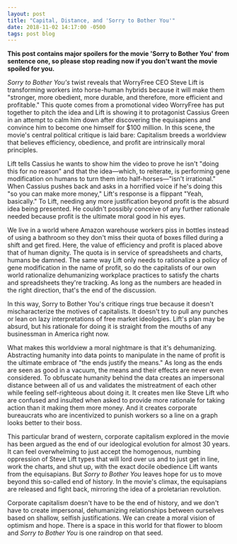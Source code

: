 ```yaml
---
layout: post
title: "Capital, Distance, and 'Sorry to Bother You'"
date: 2018-11-02 14:17:00 -0500
tags: post blog
---
```


**This post contains major spoilers for the movie 'Sorry to Bother You' from sentence one, so please stop reading now if you don't want the movie spoiled for you.**

*Sorry to Bother You's* twist reveals that WorryFree CEO Steve Lift is transforming workers into horse-human hybrids because it will make them "stronger, more obedient, more durable, and therefore, more efficient and profitable." This quote comes from a promotional video WorryFree has put together to pitch the idea and Lift is showing it to protagonist Cassius Green in an attempt to calm him down after discovering the equisapiens and convince him to become one himself for $100 million. In this scene, the movie's central political critique is laid bare: Capitalism breeds a worldview that believes efficiency, obedience, and profit are intrinsically moral principles.

Lift tells Cassius he wants to show him the video to prove he isn't "doing this for no reason" and that the idea—which, to reiterate, is performing gene modification on humans to turn them into half-horses—"isn't irrational." When Cassius pushes back and asks in a horrified voice if he's doing this "so you can make more money," Lift's response is a flippant "Yeah, basically." To Lift, needing any more justification beyond profit is the absurd idea being presented. He couldn't possibly conceive of any further rationale needed because profit is the ultimate moral good in his eyes.

We live in a world where Amazon warehouse workers piss in bottles instead of using a bathroom so they don't miss their quota of boxes filled during a shift and get fired. Here, the value of efficiency and profit is placed above that of human dignity. The quota is in service of spreadsheets and charts, humans be damned. The same way Lift only needs to rationalize a policy of gene modification in the name of profit, so do the capitalists of our own world rationalize dehumanizing workplace practices to satisfy the charts and spreadsheets they're tracking. As long as the numbers are headed in the right direction, that's the end of the discussion. 

In this way, Sorry to Bother You's critique rings true because it doesn't mischaracterize the motives of capitalists. It doesn't try to pull any punches or lean on lazy interpretations of free market ideologies. Lift's plan may be absurd, but his rationale for doing it is straight from the mouths of any businessman in America right now.

What makes this worldview a moral nightmare is that it's dehumanizing. Abstracting humanity into data points to manipulate in the name of profit is the ultimate embrace of "the ends justify the means." As long as the ends are seen as good in a vacuum, the means and their effects are never even considered. To obfuscate humanity behind the data creates an impersonal distance between all of us and validates the mistreatment of each other while feeling self-righteous about doing it. It creates men like Steve Lift who are confused and insulted when asked to provide more rationale for taking action than it making them more money. And it creates corporate bureaucrats who are incentivized to punish workers so a line on a graph looks better to their boss.

This particular brand of western, corporate capitalism explored in the movie has been argued as the end of our ideological evolution for almost 30 years. It can feel overwhelming to just accept the homogenous, numbing oppression of Steve Lift types that will lord over us and to just get in line, work the charts, and shut up, with the exact docile obedience Lift wants from the equisapians. But *Sorry to Bother You* leaves hope for us to move beyond this so-called end of history. In the movie's climax, the equisapians are released and fight back, mirroring the idea of a proletarian revolution. 

Corporate capitalism doesn't have to be the end of history, and we don't have to create impersonal, dehumanizing relationships between ourselves based on shallow, selfish justifications. We can create a moral vision of optimism and hope. There is a space in this world for that flower to bloom and *Sorry to Bother You* is one raindrop on that seed.
